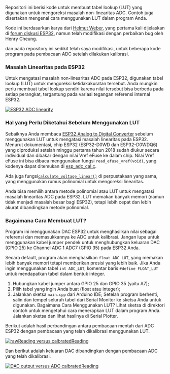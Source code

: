 Repositori ini berisi kode untuk membuat tabel lookup (LUT) yang digunakan untuk mengoreksi masalah non-linearitas ADC. Contoh juga disertakan mengenai cara menggunakan LUT dalam program Anda.

Kode ini berdasarkan karya dari [Helmut Weber](https://github.com/MacLeod-D/ESP32-ADC), yang pertama kali dijelaskan di [forum diskusi ESP32]((https://esp32.com/viewtopic.php?f=19&t=2881&start=30#p47663)), namun telah modifikasi dengan perbaikan bug oleh Henry Cheung.

dan pada repository ini sedikit telah saya modifikasi, untuk beberapa kode program pada pembacaan ADC setelah dilakukan kalibrasi.

### Masalah Linearitas pada ESP32

Untuk mengatasi masalah non-linearitas ADC pada ESP32, digunakan tabel lookup (LUT) untuk mengoreksi ketidakakuratan tersebut. Anda mungkin perlu membuat tabel lookup sendiri karena nilai tersebut bisa berbeda pada setiap perangkat, tergantung pada variasi tegangan referensi internal ESP32.

[![ESP32 ADC linearity](https://github.com/e-tinkers/esp32-adc-calibrate/blob/master/images/esp32_ADClinearity.png)](https://github.com/e-tinkers/esp32-adc-calibrate/blob/master/images/esp32_ADClinearity.png)

### Hal yang Perlu Diketahui Sebelum Menggunakan LUT

Sebaiknya Anda membaca [ESP32 Analog to Digital Converter](https://docs.espressif.com/projects/esp-idf/en/latest/api-reference/peripherals/adc.html) sebelum menggunakan LUT untuk mengatasi masalah linearitas pada ESP32. Menurut dokumentasi, chip ESP32 (ESP32-D0WD dan ESP32-D0WDQ6) yang diproduksi setelah minggu pertama tahun 2018 sudah diukur secara individual dan dibakar dengan nilai Vref eFuse ke dalam chip. Nilai Vref eFuse ini bisa dibaca menggunakan fungsi `read_efuse_vref(void)`, yang kodenya dapat ditemukan di [esp_adc_cal.c](https://github.com/espressif/esp-idf/blob/f91080637c054fa2b4107192719075d237ecc3ec/components/esp_adc_cal/esp_adc_cal.c#L153).

Ada juga fungsi[`calculate_voltage_linear()`](https://github.com/espressif/esp-idf/blob/f91080637c054fa2b4107192719075d237ecc3ec/components/esp_adc_cal/esp_adc_cal.c#L246)  di perpustakaan yang sama, yang menggunakan rumus polinomial untuk mengoreksi linearitas.

Anda bisa memilih antara metode polinomial atau LUT untuk mengatasi masalah linearitas ADC pada ESP32. LUT memakan banyak memori (namun tidak menjadi masalah besar bagi ESP32), tetapi lebih cepat dan lebih akurat dibandingkan metode polinomial.

### Bagaimana Cara Membuat LUT?
Program ini menggunakan DAC ESP32 untuk menghasilkan nilai sebagai referensi dan memasukkannya ke ADC untuk kalibrasi. Jangan lupa untuk menggunakan kabel jumper pendek untuk menghubungkan keluaran DAC (GPIO 25) ke Channel ADC 1 ADC7 (GPIO 35) pada ESP32 Anda.

Secara default, program akan menghasilkan `float ADC_LUT`, yang memakan lebih banyak memori tetapi memberikan presisi yang lebih baik. Jika Anda ingin menggunakan tabel `int ADC_LUT`, komentar baris `#define FLOAT_LUT` untuk mendapatkan tabel dalam bentuk integer.

1. Hubungkan kabel jumper antara GPIO 25 dan GPIO 35 (yaitu A7);
2. Pilih tabel yang ingin Anda buat (float atau integer);
3. Jalankan sketsa `main.cpp` dari Arduino IDE;
Setelah program berhenti, salin dan tempel seluruh tabel dari Serial Monitor ke sketsa Anda untuk digunakan.
Bagaimana Cara Menggunakan LUT?
Lihat sketsa di direktori contoh untuk mengetahui cara menerapkan LUT dalam program Anda. Jalankan sketsa dan lihat hasilnya di Serial Plotter.

Berikut adalah hasil perbandingan antara pembacaan mentah dari ADC ESP32 dengan pembacaan yang telah dikalibrasi menggunakan LUT.

[![rawReading versus calbratedReading](https://github.com/e-tinkers/esp32-adc-calibrate/blob/master/images/rawReading_versus_calibratedReading.png)](https://github.com/e-tinkers/esp32-adc-calibrate/blob/master/images/rawReading_versus_calibratedReading.png)

Dan berikut adalah keluaran DAC dibandingkan dengan pembacaan ADC yang telah dikalibrasi.

[![DAC output versus ADC calbratedReading](https://github.com/e-tinkers/esp32-adc-calibrate/blob/master/images/DAC_output_versus_adcCalibratedReading.png)](https://github.com/e-tinkers/esp32-adc-calibrate/blob/master/images/DAC_output_versus_adcCalibratedReading.png)
